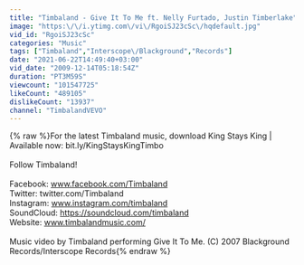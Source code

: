 ```yaml
---
title: "Timbaland - Give It To Me ft. Nelly Furtado, Justin Timberlake"
image: "https:\/\/i.ytimg.com\/vi\/RgoiSJ23cSc\/hqdefault.jpg"
vid_id: "RgoiSJ23cSc"
categories: "Music"
tags: ["Timbaland","Interscope\/Blackground","Records"]
date: "2021-06-22T14:49:40+03:00"
vid_date: "2009-12-14T05:18:54Z"
duration: "PT3M59S"
viewcount: "101547725"
likeCount: "489105"
dislikeCount: "13937"
channel: "TimbalandVEVO"
---
```

{% raw %}For the latest Timbaland music, download King Stays King | Available now: bit.ly/KingStaysKingTimbo<br /><br />Follow Timbaland!<br /><br />Facebook: www.facebook.com/Timbaland<br />Twitter: twitter.com/Timbaland<br />Instagram: www.instagram.com/timbaland<br />SoundCloud: <a rel="nofollow" target="blank" href="https://soundcloud.com/timbaland">https://soundcloud.com/timbaland</a><br />Website: www.timbalandmusic.com/<br /><br />Music video by Timbaland performing Give It To Me. (C) 2007 Blackground Records/Interscope Records{% endraw %}
